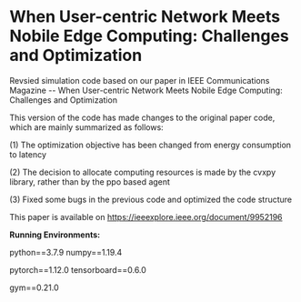 # When User-centric Network Meets Nobile Edge Computing: Challenges and Optimization
Revsied simulation code based on our paper in IEEE Communications Magazine -- When User-centric Network Meets Nobile Edge Computing: Challenges and Optimization

This version of the code has made changes to the original paper code, which are mainly summarized as follows:


(1) The optimization objective has been changed from energy consumption to latency


(2) The decision to allocate computing resources is made by the cvxpy library, rather than by the ppo based agent


(3) Fixed some bugs in the previous code and optimized the code structure

This paper is available on https://ieeexplore.ieee.org/document/9952196


**Running Environments:**


python==3.7.9   numpy==1.19.4


pytorch==1.12.0   tensorboard==0.6.0


gym==0.21.0


